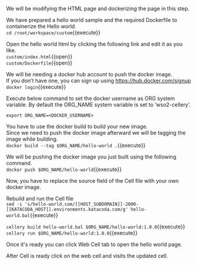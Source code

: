 We will be modifying the HTML page and dockerizing the page in this step.
  
We have prepared a hello world sample and the required Dockerfile to containerize the Hello world.  
`cd /root/workspace/custom`{{execute}}

Open the hello world html by clicking the following link and edit it as you like.  
`custom/index.html`{{open}}  
`custom/Dockerfile`{{open}}

We will be needing a docker hub account to push the docker image.  
If you don’t have one, you can sign up using https://hub.docker.com/signup  
`docker login`{{execute}}

Execute below command to set the docker username as ORG system variable. By default the ORG_NAME system variable is set to ‘wso2-cellery’.

`export ORG_NAME=<DOCKER_USERNAME>`

You have to use the docker build to build your new image.  
Since we need to push the docker image afterward we will be tagging the image while building.  
`docker build --tag $ORG_NAME/hello-world .`{{execute}}

We will be pushing the docker image you just built using the following command.  
`docker push $ORG_NAME/hello-world`{{execute}}

Now, you have to replace the source field of the Cell file with your own docker image.

Rebuild and run the Cell file  
`sed -i 's/hello-world.com/[[HOST_SUBDOMAIN]]-2000-[[KATACODA_HOST]].environments.katacoda.com/g' hello-world.bal`{{execute}}

`cellery build hello-world.bal $ORG_NAME/hello-world:1.0.0`{{execute}}  
`cellery run $ORG_NAME/hello-world:1.0.0`{{execute}}

Once it's ready you can click Web Cell tab to open the hello world page.

After Cell is ready click on the web cell and visits the updated cell.
